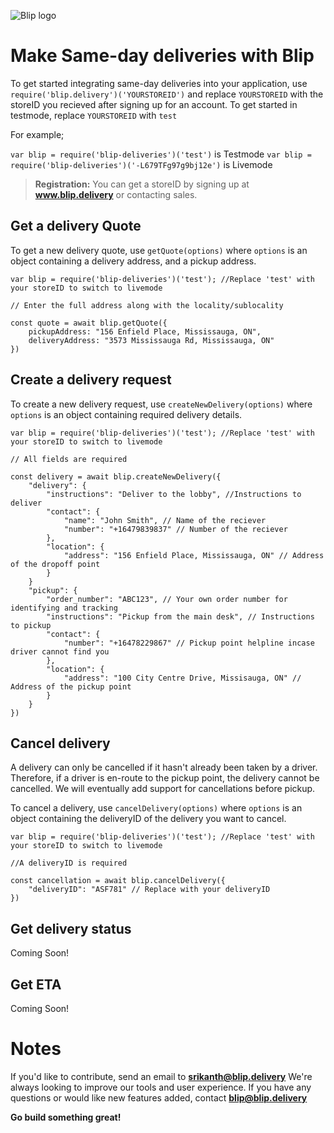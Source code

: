 ﻿﻿![Blip logo](https://firebasestorage.googleapis.com/v0/b/blip-live.appspot.com/o/Webp.net-resizeimage.png?alt=media&token=f306b57a-8c0c-43ad-b279-476d26fd1428) 
# Make Same-day deliveries with Blip

To get started integrating same-day deliveries into your application, use  `require('blip.delivery')('YOURSTOREID')` and replace `YOURSTOREID` with the storeID you recieved after signing up for an account. To get started in testmode, replace `YOURSTOREID` with `test`

For example;

`var blip = require('blip-deliveries')('test')` is Testmode
`var blip = require('blip-deliveries')('-L679TFg97g9bj12e')` is Livemode

> **Registration:** You can get a storeID by signing up at **www.blip.delivery**  or contacting sales.

## Get a delivery Quote

To get a new delivery quote, use `getQuote(options)` where `options` is an object containing a delivery address, and a pickup address.

    var blip = require('blip-deliveries')('test'); //Replace 'test' with your storeID to switch to livemode
    
    // Enter the full address along with the locality/sublocality
    
    const quote = await blip.getQuote({
		pickupAddress: "156 Enfield Place, Mississauga, ON",
	    deliveryAddress: "3573 Mississauga Rd, Mississauga, ON"
	})

## Create a delivery request

To create a new delivery request, use `createNewDelivery(options)` where `options` is an object containing required delivery details.

    var blip = require('blip-deliveries')('test'); //Replace 'test' with your storeID to switch to livemode
    
    // All fields are required
    
    const delivery = await blip.createNewDelivery({
		"delivery": {
			"instructions": "Deliver to the lobby", //Instructions to deliver
			"contact": {
				"name": "John Smith", // Name of the reciever
				"number": "+16479839837" // Number of the reciever
			},
			"location": {
				"address": "156 Enfield Place, Mississauga, ON" // Address of the dropoff point
			}
		}
	  	"pickup": {
			"order_number": "ABC123", // Your own order number for identifying and tracking
			"instructions": "Pickup from the main desk", // Instructions to pickup
			"contact": {
				"number": "+16478229867" // Pickup point helpline incase driver cannot find you
			},
			"location": {
				"address": "100 City Centre Drive, Missisauga, ON" // Address of the pickup point
			}
		}
	})

 

## Cancel delivery

A delivery can only be cancelled if it hasn't already been taken by a driver. Therefore, if a driver is en-route to the pickup point, the delivery cannot be cancelled. We will eventually add support for cancellations before pickup.

To cancel a delivery, use `cancelDelivery(options)` where `options` is an object containing the deliveryID of the delivery you want to cancel.

	var blip = require('blip-deliveries')('test'); //Replace 'test' with your storeID to switch to livemode

	//A deliveryID is required

	const cancellation = await blip.cancelDelivery({
		"deliveryID": "ASF781" // Replace with your deliveryID
	})

## Get delivery status

Coming Soon!

## Get ETA

Coming Soon!


# Notes

If you'd like to contribute, send an email to **srikanth@blip.delivery**
We're always looking to improve our tools and user experience. If you have any questions or would like new features added, contact **blip@blip.delivery**

**Go build something great!**



